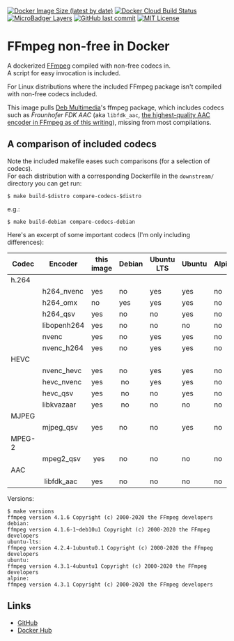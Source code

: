 <!-- shields.io -->
[![Docker Image Size (latest by date)][badge_image_size]][dockerhub]
[![Docker Cloud Build Status][badge_cloud_build_status]][dockerhub]
[![MicroBadger Layers][badge_microbadger_layers]][microbadger]
[![GitHub last commit][badge_github_last_commit]][github_commits]
[![MIT License][badge_github_license]][github_license]

# FFmpeg non-free in Docker

A dockerized [FFmpeg] compiled with non-free codecs in.
\
A script for easy invocation is included.

For Linux distributions where the included FFmpeg package isn't compiled with non-free codecs included.

This image pulls [Deb Multimedia][deb-multimedia]'s ffmpeg package, which includes codecs such as *Fraunhofer FDK AAC* (aka `libfdk_aac`, [the highest-quality AAC encoder in FFmpeg as of this writing][encode_aac]), missing from most compilations.

## A comparison of included codecs

Note the included makefile eases such comparisons (for a selection of codecs).
\
For each distribution with a corresponding Dockerfile in the `downstream/` directory you can get run:

```shell
$ make build-$distro compare-codecs-$distro
```

e.g.:
```shell
$ make build-debian compare-codecs-debian
```

Here's an excerpt of some important codecs (I'm only including differences):

| Codec | Encoder        | this image | Debian | Ubuntu LTS | Ubuntu  | Alpine
|-------|----------------|------------|--------|------------|---------|---------
| h.264                                                                         
|       | h264_nvenc    | yes         | no     | yes        | yes     | no     |
|       | h264_omx      | no          | yes    | yes        | yes     | no     |
|       | h264_qsv      | yes         | no     | no         | yes     | no     |
|       | libopenh264   | yes         | no     | no         | no      | no     |
|       | nvenc         | yes         | no     | yes        | yes     | no     |
|       | nvenc_h264    | yes         | no     | yes        | yes     | no     |
| HEVC                                                                          
|       | nvenc_hevc    | yes         | no     | yes        | yes     | no     |
|       | hevc_nvenc    | yes         | no     | yes        | yes     | no     |
|       | hevc_qsv      | yes         | no     | no         | yes     | no     |
|       | libkvazaar    | yes         | no     | no         | no      | no     |
| MJPEG                                                                         
|       | mjpeg_qsv     | yes         | no     | no         | yes     | no     |
| MPEG-2                                                                        
|       | mpeg2_qsv     | yes         | no     | no         | no      | no     |
| AAC                                                                           
|       | libfdk_aac    | yes         | no     | no         | no      | no     |

Versions:
```shell
$ make versions
ffmpeg version 4.1.6 Copyright (c) 2000-2020 the FFmpeg developers
debian:
ffmpeg version 4.1.6-1~deb10u1 Copyright (c) 2000-2020 the FFmpeg developers
ubuntu-lts:
ffmpeg version 4.2.4-1ubuntu0.1 Copyright (c) 2000-2020 the FFmpeg developers
ubuntu:
ffmpeg version 4.3.1-4ubuntu1 Copyright (c) 2000-2020 the FFmpeg developers
alpine:
ffmpeg version 4.3.1 Copyright (c) 2000-2020 the FFmpeg developers
```

## Links

- [GitHub]
- [Docker Hub][dockerhub]

<!-- links -->

[ffmpeg]: https://ffmpeg.org/
[deb-multimedia]: https://www.deb-multimedia.org/
[encode_aac]: https://trac.ffmpeg.org/wiki/Encode/AAC

[github]:    https://github.com/outlyer-net/docker-ffmpeg-nonfree
[dockerhub]: https://hub.docker.com/repository/docker/outlyernet/ffmpeg-nonfree

[microbadger]:    https://microbadger.com/images/outlyernet/ffmpeg-nonfree
[github_commits]: https://github.com/outlyer-net/docker-ffmpeg-nonfree/commits/master
[github_license]: https://github.com/outlyer-net/docker-ffmpeg-nonfree/blob/master/LICENSE

<!-- Aliases for images -->

[badge_image_size]:         https://img.shields.io/docker/image-size/outlyernet/ffmpeg-nonfree
[badge_cloud_build_status]: https://img.shields.io/docker/cloud/build/outlyernet/ffmpeg-nonfree
[badge_microbadger_layers]: https://img.shields.io/microbadger/layers/outlyernet/ffmpeg-nonfree
[badge_github_last_commit]: https://img.shields.io/github/last-commit/outlyer-net/docker-ffmpeg-nonfree
[badge_github_license]:     https://img.shields.io/github/license/outlyer-net/docker-ffmpeg-nonfree
